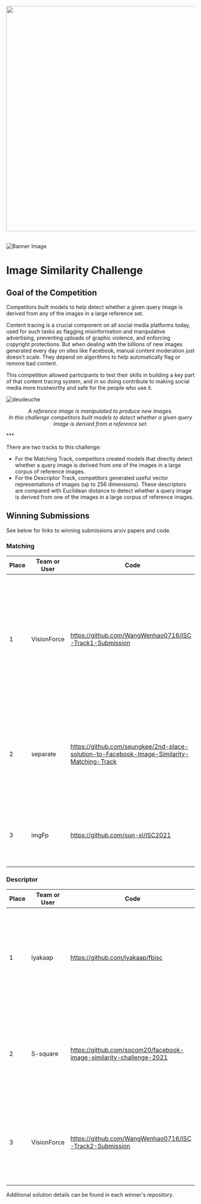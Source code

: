 [<img src='https://s3.amazonaws.com/drivendata-public-assets/logo-white-blue.png' width='600'>](https://www.drivendata.org/)
<br><br>

![Banner Image](https://s3.amazonaws.com/drivendata-public-assets/fb-isc-koala-banner.jpg)

# Image Similarity Challenge

## Goal of the Competition
Competitors built models to help detect whether a given query image is derived from any of the images in a large reference set.

Content tracing is a crucial component on all social media platforms today, used for such tasks as flagging misinformation and manipulative advertising, preventing uploads of graphic violence, and enforcing copyright protections. But when dealing with the billions of new images generated every day on sites like Facebook, manual content moderation just doesn't scale. They depend on algorithms to help automatically flag or remove bad content.

This competition allowed participants to test their skills in building a key part of that content tracing system, and in so doing contribute to making social media more trustworthy and safe for the people who use it.

![deudeuche](https://drivendata-public-assets.s3.amazonaws.com/fb-isc-deudeuche.jpg "deu deuche")


<p class="small" align="center"><i>A reference image is manipulated to produce new images. <br>In this challenge competitors built models to detect whether a given query image is derived from a reference set.</i></p>
***

There are two tracks to this challenge:

* For the Matching Track, competitors created models that directly detect whether a query image is derived from one of the images in a large corpus of reference images.
* For the Descriptor Track, competitors generated useful vector representations of images (up to 256 dimensions). These descriptors are compared with Euclidean distance to detect whether a query image is derived from one of the images in a large corpus of reference images.


## Winning Submissions

See below for links to winning submissions arxiv papers and code.

### Matching

Place | Team or User | Code	| Paper | Score | Summary of Model
--- | --- | --- | --- | --- | ---
1   | VisionForce | https://github.com/WangWenhao0716/ISC-Track1-Submission | https://arxiv.org/abs/2111.07090 | 0.8329 | A "data-driven and local-verification (D^2LV)" approach using pre-training on a set of basic and advanced image augmentations, and a global-local and local-global matching strategy for testing.
2   | separate | https://github.com/seungkee/2nd-place-solution-to-Facebook-Image-Similarity-Matching-Track | https://arxiv.org/abs/2111.09113 | 0.8291 | A Vision Transformer approach that uses concatenated query and reference images to learn the relationship between query and reference images directly.
3   | imgFp | https://github.com/sun-xl/ISC2021 | https://arxiv.org/abs/2112.02373 | 0.7682 | A global+local recall approach with EsViT for global recall and SIFT point features for local recall.

### Descriptor

Place | Team or User | Code	| Paper | Score | Summary of Model
--- | --- | ---  | --- | ---  | ---
1   | lyakaap | https://github.com/lyakaap/fbisc | Coming soon...  | 0.6354 | Uses an EfficientNet backbone trained with contrastive loss and cross-batch memory, and a training neighbor subtraction step in post-processing.   
2   | S-square | https://github.com/socom20/facebook-image-similarity-challenge-2021 | Coming soon...  | 0.5905 | Ensembles EfficientNet and NFNet backbones using an ArcFace loss function, and applies a sample normalization step in post-processing.
3   | VisionForce | https://github.com/WangWenhao0716/ISC-Track2-Submission | https://arxiv.org/abs/2111.08004 | 0.5788 | Uses a pretrained Barlow Twins model, yolov5 model to detect overlays, and a descriptor stretching step in post-processing.

Additional solution details can be found in each winner's repository.


